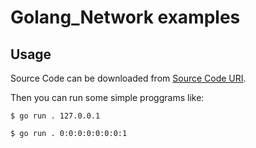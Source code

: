 # Golang_Network examples

## Usage
Source Code can be downloaded from [Source Code URI](https://github.com/emre-23/go_network.git).

Then you can run some simple proggrams like:
```shell
$ go run . 127.0.0.1
```

```shell
$ go run . 0:0:0:0:0:0:0:1
```
